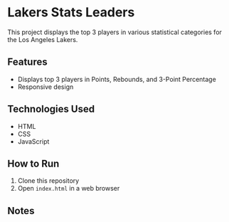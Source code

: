 # Lakers Stats Leaders

This project displays the top 3 players in various statistical categories for the Los Angeles Lakers.

## Features

- Displays top 3 players in Points, Rebounds, and 3-Point Percentage
- Responsive design

## Technologies Used

- HTML
- CSS
- JavaScript

## How to Run

1. Clone this repository
2. Open `index.html` in a web browser

## Notes
